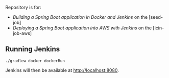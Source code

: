 Repository is for: 

* *Building a Spring Boot application in Docker and Jenkins* on the [seed-job]
* *Deploying a Spring Boot application into AWS with Jenkins* on the [icin-job-aws]

## Running Jenkins

`./gradlew docker dockerRun`

Jenkins will then be available at [http://localhost:8080](http://localhost:8080).